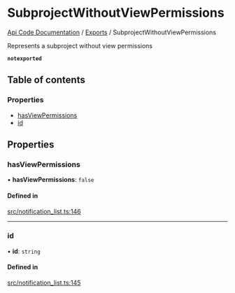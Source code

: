# SubprojectWithoutViewPermissions
 
[Api Code Documentation](../README.md) / [Exports](../modules.md) / SubprojectWithoutViewPermissions

Represents a subproject without view permissions

**`notexported`**

## Table of contents

### Properties

- [hasViewPermissions](SubprojectWithoutViewPermissions.md#hasviewpermissions)
- [id](SubprojectWithoutViewPermissions.md#id)

## Properties

### hasViewPermissions

• **hasViewPermissions**: ``false``

#### Defined in

[src/notification_list.ts:146](https://github.com/openkfw/TruBudget/blob/b9aaff0/api/src/notification_list.ts#L146)

___

### id

• **id**: `string`

#### Defined in

[src/notification_list.ts:145](https://github.com/openkfw/TruBudget/blob/b9aaff0/api/src/notification_list.ts#L145)
